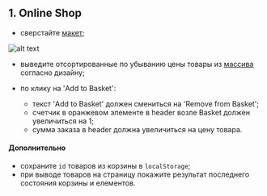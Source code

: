 ## 1. Online Shop
- сверстайте [макет](https://drive.google.com/open?id=1hljUNW-ikQVDyxDb8rRFIyeUyBCP8nTZ);

![alt text](https://lh3.googleusercontent.com/fmxci_4MDjoh4Xp1c5uwxIQ018QoKBYUbSg8X1VQTAYw7uzNO8ftLxB3N2ZvSgcarbIy4IQwupuoaJEL_GU8rb-fqaRCfVvq9S8CCz13abf-Eic8OqjfVadV5P1uBU8ENi8eTL1QsdiBA7kU80S_oas8txm_6Sv8GPol7OyIt6_Vhpk8dwtLkjxL2pDTTHOrj2uLnZqBtE01UBJ_djY-hVaTzdZaOmPqSCLk8Kp4P--yOrLdsbW_s7NR2H3WVS7ndhObDYMO5EzYLY9MYsJ-u5iF9fic4X-iFbBfK_huBwD39YniZ7Eza5WeL05jsUznjHqzjLQQcuX3_BHI9CfSgAa3crvG_EI_gG_S-LUX6Wexw7S-9X0nyDNc1erM5BB5GcapwWL1ULJ4cj3eSZg1uFpQjPQrZeZhfE85405c7olQbLudAMY9B6Z6VSY_uuOC2QYoF5-fTkPi9vGBRlpDU6bEff24wM5b2NScCh-H6PFo_Ns7bjFyOIZdZCiOaom-ETFE2SbtJbs4sHbt5og6Vvgt-oHhq8behIBc1weCxKZMLQm8fVth7ls1OzWkQJGFCgM_12KHtZxcyiTbLN5suzwe-qttb8zf4VFfV-Yj8xXdV4hP3aBDLqAdROqf3iiSLwz408O1Ls1siOhtGZWQgTVh7Rjw7VZEj_j30FoW52GD87lgY5uBZnVQJKeR3Q=w1920-h539-ft "Online Shop")

- выведите отсортированные по убыванию цены товары из [массива](./array.js) согласно дизайну;

- по клику на 'Add to Basket':
    - текст 'Add to Basket' должен смениться на 'Remove from Basket';
    - счетчик в оранжевом элементе в header возле Basket должен увеличиться на 1;
    - сумма заказа в header должна увеличиться на цену товара.

#### Дополнительно
- сохраните `id` товаров из корзины в `localStorage`;
- при выводе товаров на страницу покажите результат последнего состояния корзины и елементов.
